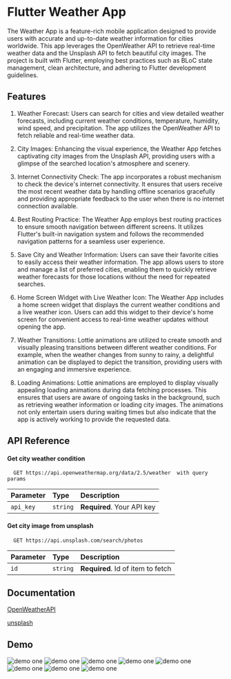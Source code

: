 
# Flutter Weather App

The Weather App is a feature-rich mobile application designed to provide users with accurate and up-to-date weather information for cities worldwide. This app leverages the OpenWeather API to retrieve real-time weather data and the Unsplash API to fetch beautiful city images. The project is built with Flutter, employing best practices such as BLoC state management, clean architecture, and adhering to Flutter development guidelines.


## Features

1. Weather Forecast: Users can search for cities and view detailed weather forecasts, including current weather conditions, temperature, humidity, wind speed, and precipitation. The app utilizes the OpenWeather API to fetch reliable and real-time weather data.

2. City Images: Enhancing the visual experience, the Weather App fetches captivating city images from the Unsplash API, providing users with a glimpse of the searched location's atmosphere and scenery.

3. Internet Connectivity Check: The app incorporates a robust mechanism to check the device's internet connectivity. It ensures that users receive the most recent weather data by handling offline scenarios gracefully and providing appropriate feedback to the user when there is no internet connection available.

4. Best Routing Practice: The Weather App employs best routing practices to ensure smooth navigation between different screens. It utilizes Flutter's built-in navigation system and follows the recommended navigation patterns for a seamless user experience.

5. Save City and Weather Information: Users can save their favorite cities to easily access their weather information. The app allows users to store and manage a list of preferred cities, enabling them to quickly retrieve weather forecasts for those locations without the need for repeated searches.

6. Home Screen Widget with Live Weather Icon: The Weather App includes a home screen widget that displays the current weather conditions and a live weather icon. Users can add this widget to their device's home screen for convenient access to real-time weather updates without opening the app.

7. Weather Transitions: Lottie animations are utilized to create smooth and visually pleasing transitions between different weather conditions. For example, when the weather changes from sunny to rainy, a delightful animation can be displayed to depict the transition, providing users with an engaging and immersive experience.

8. Loading Animations: Lottie animations are employed to display visually appealing loading animations during data fetching processes. This ensures that users are aware of ongoing tasks in the background, such as retrieving weather information or loading city images. The animations not only entertain users during waiting times but also indicate that the app is actively working to provide the requested data.

## API Reference

#### Get city weather condition

```http
  GET https://api.openweathermap.org/data/2.5/weather  with query params
```

| Parameter | Type     | Description                |
| :-------- | :------- | :------------------------- |
| `api_key` | `string` | **Required**. Your API key |

#### Get city image from unsplash

```http
  GET https://api.unsplash.com/search/photos
```

| Parameter | Type     | Description                       |
| :-------- | :------- | :-------------------------------- |
| `id`      | `string` | **Required**. Id of item to fetch |




## Documentation

[OpenWeatherAPI](https://openweathermap.org/api)

[unsplash](https://unsplash.com/developers)

## Demo

![demo one](demos/demo_one.jpg)
![demo one](demos/demo_two.jpg)
![demo one](demos/demo_three.jpg)
![demo one](demos/demo_four.jpg)
![demo one](demos/demo_five.jpg)
![demo one](demos/demo_six.jpg)
![demo one](demos/demo_seven.jpg)
![demo one](demos/demo_eight.jpg)

